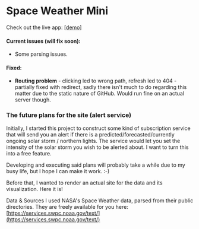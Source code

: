 # Space Weather Mini
Check out the live app: [[demo]](https://d-0-t.github.io/space-weather-mini/)
#### Current issues (will fix soon):
- Some parsing issues.
#### Fixed:
- **Routing problem** - clicking led to wrong path, refresh led to 404 - partially fixed with redirect, sadly there isn't much to do regarding this matter due to the static nature of GitHub. Would run fine on an actual server though.
 
### The future plans for the site (alert service)
Initially, I started this project to construct some kind of subscription service that will send you an alert if there is a predicted/forecasted/currently ongoing solar storm / northern lights. The service would let you set the intensity of the solar storm you wish to be alerted about. I want to turn this into a free feature.

Developing and executing said plans will probably take a while due to my busy life, but I hope I can make it work. :-)

Before that, I wanted to render an actual site for the data and its visualization. Here it is!

Data & Sources
I used NASA's Space Weather data, parsed from their public directories. They are freely available for you here: [https://services.swpc.noaa.gov/text/](https://services.swpc.noaa.gov/text/)
